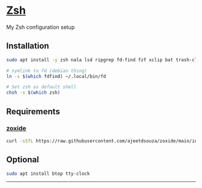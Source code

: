 # [Zsh](https://www.zsh.org/)

My Zsh configuration setup

## Installation

```sh
sudo apt install -y zsh nala lsd ripgrep fd-find fzf xclip bat trash-cli

# symlink to fd (debian thing)
ln -s $(which fdfind) ~/.local/bin/fd

# Set zsh as default shell
chsh -s $(which zsh)
```

## Requirements

### [zoxide](https://github.com/ajeetdsouza/zoxide)

```sh
curl -sSfL https://raw.githubusercontent.com/ajeetdsouza/zoxide/main/install.sh | sh
```

## Optional

```sh
sudo apt install btop tty-clock
```

---
